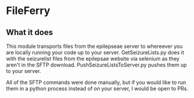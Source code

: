 # FileFerry

## What it does

This module transports files from the epilepseae server to whereever you are locally running your code up to your server.
GetSeizureLists.py does it with the seizurelist files from the epilepsae website via selenium as they aren't in the SFTP download.
PushSeizureListsToServer.py pushes them up to your server.

All of the SFTP commands were done manually, but if you would like to run them in a python process instead of on your server, I would be open to PRs.
